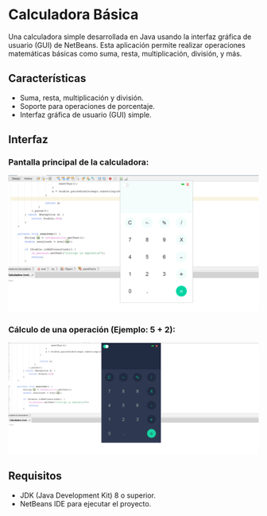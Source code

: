 
# Calculadora Básica

Una calculadora simple desarrollada en Java usando la interfaz gráfica de usuario (GUI) de NetBeans. Esta aplicación permite realizar operaciones matemáticas básicas como suma, resta, multiplicación, división, y más.

## Características

- Suma, resta, multiplicación y división.
- Soporte para operaciones de porcentaje.
- Interfaz gráfica de usuario (GUI) simple.

## Interfaz

### Pantalla principal de la calculadora:

![Pantalla principal](captura/1.png)

### Cálculo de una operación (Ejemplo: 5 + 2):

![Cálculo](captura/2.png)

## Requisitos

- JDK (Java Development Kit) 8 o superior.
- NetBeans IDE para ejecutar el proyecto.
